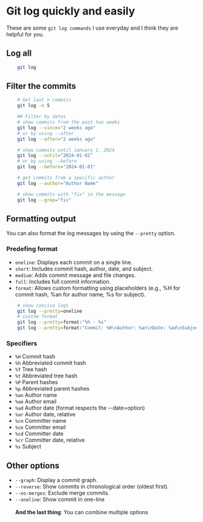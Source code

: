 # Git log quickly and easily


These are some `git log commands` I use everyday and I think they are helpful for you.
<!--more-->

## Log all
```bash
    git log
```

## Filter the commits
```bash
    # Get last n commits
    git log -n 5

    ## Filter by dates
    # show commits from the past two weeks
    git log --since="2 weeks ago"
    # or by using --after
    git log --after="2 weeks ago"

    # show commits until January 1, 2024
    git log --until="2024-01-01"
    # or by using --before
    git log --before="2024-01-01"

    # get commits from a specific author
    git log --author="Author Name"

    # show commits with "fix" in the message
    git log --grep="fix"
```

## Formatting output
You can also format the log messages by using the `--pretty` option.
### Predefing format
- `oneline`: Displays each commit on a single line.
- `short`: Includes commit hash, author, date, and subject.
- `medium`: Adds commit message and file changes.
- `full`: Includes full commit information.
- `format`: Allows custom formatting using placeholders (e.g., %H for commit hash, %an for author name, %s for subject).

```bash
    # show concise logs
    git log --pretty=oneline
    # custom format
    git log --pretty=format:"%h - %s"
    git log --pretty=format:"Commit: %H\nAuthor: %an\nDate: %ad\nSubject: %s\n\n%b"
```
### Specifiers
- `%H` Commit hash
- `%h` Abbreviated commit hash
- `%T` Tree hash
- `%t` Abbreviated tree hash
- `%P` Parent hashes
- `%p` Abbreviated parent hashes
- `%an` Author name
- `%ae` Author email
- `%ad` Author date (format respects the --date=option)
- `%ar` Author date, relative
- `%cn` Committer name
- `%ce` Committer email
- `%cd` Committer date
- `%cr` Committer date, relative
- `%s` Subject

## Other options
- `--graph`: Display a commit graph.
- `--reverse`: Show commits in chronological order (oldest first).
- `--no-merges`: Exclude merge commits.
- `--oneline`: Show commit in one-line
\
\
**And the last thing**: You can combine multiple options
